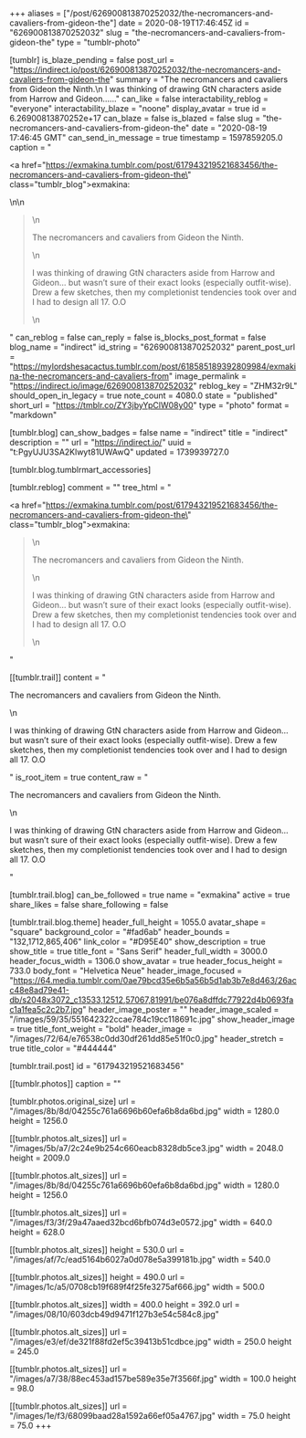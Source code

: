 +++
aliases = ["/post/626900813870252032/the-necromancers-and-cavaliers-from-gideon-the"]
date = 2020-08-19T17:46:45Z
id = "626900813870252032"
slug = "the-necromancers-and-cavaliers-from-gideon-the"
type = "tumblr-photo"

[tumblr]
is_blaze_pending = false
post_url = "https://indirect.io/post/626900813870252032/the-necromancers-and-cavaliers-from-gideon-the"
summary = "The necromancers and cavaliers from Gideon the Ninth.\n I was thinking of drawing GtN characters aside from Harrow and Gideon…..."
can_like = false
interactability_reblog = "everyone"
interactability_blaze = "noone"
display_avatar = true
id = 6.26900813870252e+17
can_blaze = false
is_blazed = false
slug = "the-necromancers-and-cavaliers-from-gideon-the"
date = "2020-08-19 17:46:45 GMT"
can_send_in_message = true
timestamp = 1597859205.0
caption = "<p><a href=\"https://exmakina.tumblr.com/post/617943219521683456/the-necromancers-and-cavaliers-from-gideon-the\" class=\"tumblr_blog\">exmakina</a>:</p>\n\n<blockquote>\n<p>The necromancers and cavaliers from Gideon the Ninth.</p>\n<p>I was thinking of drawing GtN characters aside from Harrow and Gideon… but wasn’t sure of their exact looks (especially outfit-wise). Drew a few sketches, then my completionist tendencies took over and I had to design all 17. O.O<br/></p>\n</blockquote>"
can_reblog = false
can_reply = false
is_blocks_post_format = false
blog_name = "indirect"
id_string = "626900813870252032"
parent_post_url = "https://mylordshesacactus.tumblr.com/post/618585189392809984/exmakina-the-necromancers-and-cavaliers-from"
image_permalink = "https://indirect.io/image/626900813870252032"
reblog_key = "ZHM32r9L"
should_open_in_legacy = true
note_count = 4080.0
state = "published"
short_url = "https://tmblr.co/ZY3jbyYpClW08y00"
type = "photo"
format = "markdown"

[tumblr.blog]
can_show_badges = false
name = "indirect"
title = "indirect"
description = ""
url = "https://indirect.io/"
uuid = "t:PgyUJU3SA2Klwyt81UWAwQ"
updated = 1739939727.0

[tumblr.blog.tumblrmart_accessories]

[tumblr.reblog]
comment = ""
tree_html = "<p><a href=\"https://exmakina.tumblr.com/post/617943219521683456/the-necromancers-and-cavaliers-from-gideon-the\" class=\"tumblr_blog\">exmakina</a>:</p><blockquote>\n<p>The necromancers and cavaliers from Gideon the Ninth.</p>\n<p>I was thinking of drawing GtN characters aside from Harrow and Gideon… but wasn’t sure of their exact looks (especially outfit-wise). Drew a few sketches, then my completionist tendencies took over and I had to design all 17. O.O<br></p>\n</blockquote>"

[[tumblr.trail]]
content = "<p>The necromancers and cavaliers from Gideon the Ninth.</p>\n<p>I was thinking of drawing GtN characters aside from Harrow and Gideon&hellip; but wasn&rsquo;t sure of their exact looks (especially outfit-wise). Drew a few sketches, then my completionist tendencies took over and I had to design all 17. O.O<br /></p>"
is_root_item = true
content_raw = "<p>The necromancers and cavaliers from Gideon the Ninth.</p>\n<p>I was thinking of drawing GtN characters aside from Harrow and Gideon… but wasn’t sure of their exact looks (especially outfit-wise). Drew a few sketches, then my completionist tendencies took over and I had to design all 17. O.O<br></p>"

[tumblr.trail.blog]
can_be_followed = true
name = "exmakina"
active = true
share_likes = false
share_following = false

[tumblr.trail.blog.theme]
header_full_height = 1055.0
avatar_shape = "square"
background_color = "#fad6ab"
header_bounds = "132,1712,865,406"
link_color = "#D95E40"
show_description = true
show_title = true
title_font = "Sans Serif"
header_full_width = 3000.0
header_focus_width = 1306.0
show_avatar = true
header_focus_height = 733.0
body_font = "Helvetica Neue"
header_image_focused = "https://64.media.tumblr.com/0ae79bcd35e6b5a56b5d1ab3b7e8d463/26acc48e8ad79e41-db/s2048x3072_c13533,12512,57067,81991/be076a8dffdc77922d4b0693fac1a1fea5c2c2b7.jpg"
header_image_poster = ""
header_image_scaled = "/images/59/35/551642322ccae784c19cc118691c.jpg"
show_header_image = true
title_font_weight = "bold"
header_image = "/images/72/64/e76538c0dd30df261dd85e51f0c0.jpg"
header_stretch = true
title_color = "#444444"

[tumblr.trail.post]
id = "617943219521683456"

[[tumblr.photos]]
caption = ""

[tumblr.photos.original_size]
url = "/images/8b/8d/04255c761a6696b60efa6b8da6bd.jpg"
width = 1280.0
height = 1256.0

[[tumblr.photos.alt_sizes]]
url = "/images/5b/a7/2c24e9b254c660eacb8328db5ce3.jpg"
width = 2048.0
height = 2009.0

[[tumblr.photos.alt_sizes]]
url = "/images/8b/8d/04255c761a6696b60efa6b8da6bd.jpg"
width = 1280.0
height = 1256.0

[[tumblr.photos.alt_sizes]]
url = "/images/f3/3f/29a47aaed32bcd6bfb074d3e0572.jpg"
width = 640.0
height = 628.0

[[tumblr.photos.alt_sizes]]
height = 530.0
url = "/images/af/7c/ead5164b6027a0d078e5a399181b.jpg"
width = 540.0

[[tumblr.photos.alt_sizes]]
height = 490.0
url = "/images/1c/a5/0708cb19f689f4f25fe3275af666.jpg"
width = 500.0

[[tumblr.photos.alt_sizes]]
width = 400.0
height = 392.0
url = "/images/08/10/603dcb49d9471f127b3e54c584c8.jpg"

[[tumblr.photos.alt_sizes]]
url = "/images/e3/ef/de321f88fd2ef5c39413b51cdbce.jpg"
width = 250.0
height = 245.0

[[tumblr.photos.alt_sizes]]
url = "/images/a7/38/88ec453ad157be589e35e7f3566f.jpg"
width = 100.0
height = 98.0

[[tumblr.photos.alt_sizes]]
url = "/images/1e/f3/68099baad28a1592a66ef05a4767.jpg"
width = 75.0
height = 75.0
+++
